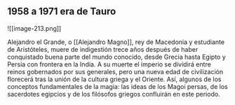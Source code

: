 ## 1958 a 1971 era de Tauro 
![[image-213.png]]

Alejandro el Grande, o [[Alejandro Magno]], rey de Macedonia y estudiante de Aristóteles, muere de indigestión trece años después de haber conquistado buena parte del mundo conocido, desde Grecia hasta Egipto y Persia con frontera en la India. A su muerte el imperio se dividirá entre reinos gobernados por sus generales, pero una nueva edad de civilización florecerá tras la unión de la cultura griega y el Oriente. Así, algunos de los conceptos fundamentales de la magia: las ideas de los Magoi persas, de los sacerdotes egipcios y de los filósofos griegos confluirán en este periodo.

